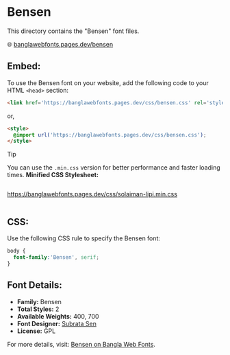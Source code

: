 # Bensen

This directory contains the "Bensen" font files.

🌐 [banglawebfonts.pages.dev/bensen](https://banglawebfonts.pages.dev/bensen/)

## Embed:
To use the Bensen font on your website, add the following code to your HTML `<head>` section:
```html
<link href='https://banglawebfonts.pages.dev/css/bensen.css' rel='stylesheet'>
```

or,
```html
<style>
  @import url('https://banglawebfonts.pages.dev/css/bensen.css');
</style>
```

> [!TIP]
> You can use the `.min.css` version for better performance and faster loading times.
> **Minified CSS Stylesheet:**  
> ```
>
  https://banglawebfonts.pages.dev/css/solaiman-lipi.min.css
> ```

## CSS:
Use the following CSS rule to specify the Bensen font:
```css
body {
  font-family:'Bensen', serif;
}
```

## Font Details:
- **Family:** Bensen
- **Total Styles:** 2
- **Available Weights:** 400, 700
- **Font Designer:** [Subrata Sen](https://www.subratasen.com/)
- **License:** GPL

For more details, visit: [Bensen on Bangla Web Fonts](https://banglawebfonts.pages.dev/bensen/#about).
